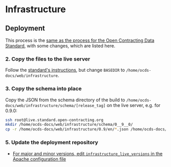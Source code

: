 # Infrastructure

## Deployment

This process is the [same as the process for the Open Contracting Data Standard](../../standard/technical/deployment), with some changes, which are listed here.

### 2. Copy the files to the live server

Follow the [standard's instructions](../standard/technical/deployment.html#copy-the-files-to-the-live-server), but change `BASEDIR` to `/home/ocds-docs/web/infrastructure`.

### 3. Copy the schema into place

Copy the JSON from the schema directory of the build to `/home/ocds-docs/web/infrastructure/schema/[release_tag]` on the live server, e.g. for 0.9.0:

```bash
ssh root@live.standard.open-contracting.org
mkdir /home/ocds-docs/web/infrastructure/schema/0__9__0/
cp -r /home/ocds-docs/web/infrastructure/0.9/en/*.json /home/ocds-docs/web/infrastructure/schema/0__9__0/
```

### 5. Update the deployment repository

* [For major and minor versions, edit `infrastructure_live_versions` in the Apache configuration file](https://github.com/OpenDataServices/opendataservices-deploy/blob/master/salt/apache/ocds-docs-live.conf#L18)

